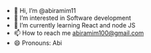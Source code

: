 - 👋 Hi, I’m @abiramim11
- 👀 I’m interested in Software development
- 🌱 I’m currently learning React and node JS
- 📫 How to reach me abiramim100@gmail.com
- 😄 Pronouns: Abi

<!---
abiramim11/abiramim11 is a ✨ special ✨ repository because its `README.md` (this file) appears on your GitHub profile.
You can click the Preview link to take a look at your changes.
--->
